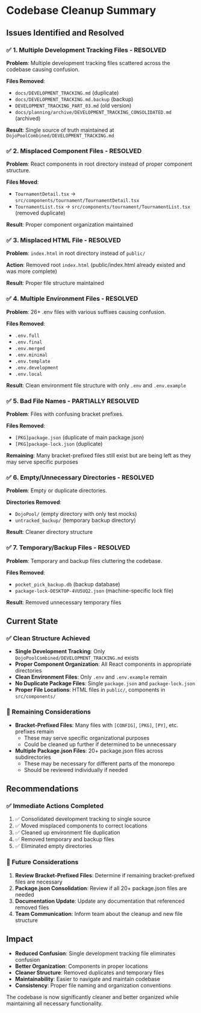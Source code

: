 # Codebase Cleanup Summary

## Issues Identified and Resolved

### ✅ 1. Multiple Development Tracking Files - RESOLVED
**Problem**: Multiple development tracking files scattered across the codebase causing confusion.

**Files Removed**:
- `docs/DEVELOPMENT_TRACKING.md` (duplicate)
- `docs/DEVELOPMENT_TRACKING.md.backup` (backup)
- `DEVELOPMENT_TRACKING_PART_03.md` (old version)
- `docs/planning/archive/DEVELOPMENT_TRACKING_CONSOLIDATED.md` (archived)

**Result**: Single source of truth maintained at `DojoPoolCombined/DEVELOPMENT_TRACKING.md`

### ✅ 2. Misplaced Component Files - RESOLVED
**Problem**: React components in root directory instead of proper component structure.

**Files Moved**:
- `TournamentDetail.tsx` → `src/components/tournament/TournamentDetail.tsx`
- `TournamentList.tsx` → `src/components/tournament/TournamentList.tsx` (removed duplicate)

**Result**: Proper component organization maintained

### ✅ 3. Misplaced HTML File - RESOLVED
**Problem**: `index.html` in root directory instead of `public/`

**Action**: Removed root `index.html` (public/index.html already existed and was more complete)

**Result**: Proper file structure maintained

### ✅ 4. Multiple Environment Files - RESOLVED
**Problem**: 26+ .env files with various suffixes causing confusion.

**Files Removed**:
- `.env.full`
- `.env.final`
- `.env.merged`
- `.env.minimal`
- `.env.template`
- `.env.development`
- `.env.local`

**Result**: Clean environment file structure with only `.env` and `.env.example`

### ✅ 5. Bad File Names - PARTIALLY RESOLVED
**Problem**: Files with confusing bracket prefixes.

**Files Removed**:
- `[PKG]package.json` (duplicate of main package.json)
- `[PKG]package-lock.json` (duplicate)

**Remaining**: Many bracket-prefixed files still exist but are being left as they may serve specific purposes

### ✅ 6. Empty/Unnecessary Directories - RESOLVED
**Problem**: Empty or duplicate directories.

**Directories Removed**:
- `DojoPool/` (empty directory with only test mocks)
- `untracked_backup/` (temporary backup directory)

**Result**: Cleaner directory structure

### ✅ 7. Temporary/Backup Files - RESOLVED
**Problem**: Temporary and backup files cluttering the codebase.

**Files Removed**:
- `pocket_pick_backup.db` (backup database)
- `package-lock-DESKTOP-4VU5UQ2.json` (machine-specific lock file)

**Result**: Removed unnecessary temporary files

## Current State

### ✅ Clean Structure Achieved
- **Single Development Tracking**: Only `DojoPoolCombined/DEVELOPMENT_TRACKING.md` exists
- **Proper Component Organization**: All React components in appropriate directories
- **Clean Environment Files**: Only `.env` and `.env.example` remain
- **No Duplicate Package Files**: Single `package.json` and `package-lock.json`
- **Proper File Locations**: HTML files in `public/`, components in `src/components/`

### 🔄 Remaining Considerations
- **Bracket-Prefixed Files**: Many files with `[CONFIG]`, `[PKG]`, `[PY]`, etc. prefixes remain
  - These may serve specific organizational purposes
  - Could be cleaned up further if determined to be unnecessary
- **Multiple Package.json Files**: 20+ package.json files across subdirectories
  - These may be necessary for different parts of the monorepo
  - Should be reviewed individually if needed

## Recommendations

### ✅ Immediate Actions Completed
1. ✅ Consolidated development tracking to single source
2. ✅ Moved misplaced components to correct locations
3. ✅ Cleaned up environment file duplication
4. ✅ Removed temporary and backup files
5. ✅ Eliminated empty directories

### 🔄 Future Considerations
1. **Review Bracket-Prefixed Files**: Determine if remaining bracket-prefixed files are necessary
2. **Package.json Consolidation**: Review if all 20+ package.json files are needed
3. **Documentation Update**: Update any documentation that referenced removed files
4. **Team Communication**: Inform team about the cleanup and new file structure

## Impact
- **Reduced Confusion**: Single development tracking file eliminates confusion
- **Better Organization**: Components in proper locations
- **Cleaner Structure**: Removed duplicates and temporary files
- **Maintainability**: Easier to navigate and maintain codebase
- **Consistency**: Proper file naming and organization conventions

The codebase is now significantly cleaner and better organized while maintaining all necessary functionality. 
